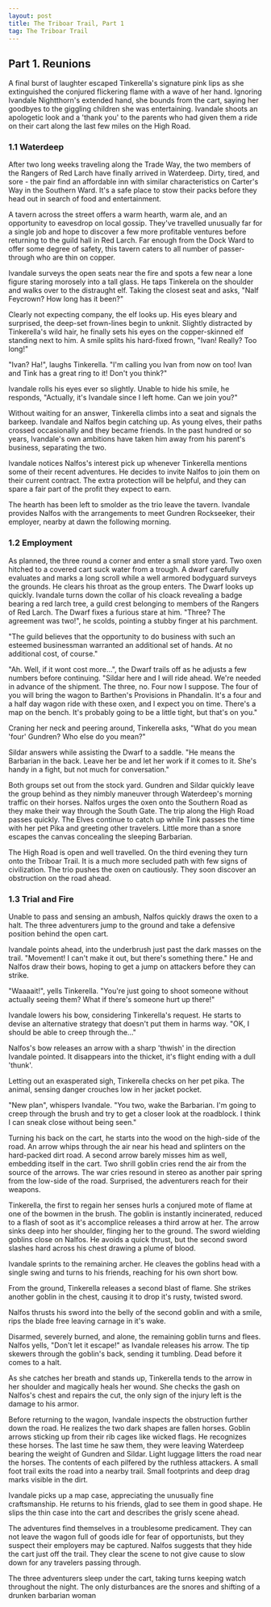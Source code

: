 ```yaml
---
layout: post
title: The Triboar Trail, Part 1
tag: The Triboar Trail
---
```


## Part 1. Reunions

A final burst of laughter escaped Tinkerella's signature pink lips as she extinguished the conjured flickering flame with a wave of her hand. Ignoring Ivandale Nightthorn's extended hand, she bounds from the cart, saying her goodbyes to the giggling children she was entertaining. Ivandale shoots an apologetic look and a 'thank you' to the parents who had given them a ride on their cart along the last few miles on the High Road.

### 1.1 Waterdeep

After two long weeks traveling along the Trade Way, the two members of the Rangers of Red Larch have finally arrived in Waterdeep. Dirty, tired, and sore - the pair find an affordable inn with similar characteristics on Carter's Way in the Southern Ward. It's a safe place to stow their packs before they head out in search of food and entertainment.

A tavern across the street offers a warm hearth, warm ale, and an opportunity to eavesdrop on local gossip. They've travelled unusually far for a single job and hope to discover a few more profitable ventures before returning to the guild hall in Red Larch. Far enough from the Dock Ward to offer some degree of safety, this tavern caters to all number of passer-through who are thin on copper.

Ivandale surveys the open seats near the fire and spots a few near a lone figure staring morosely into a tall glass. He taps Tinkerela on the shoulder and walks over to the distraught elf. Taking the closest seat and asks, "Nalf Feycrown? How long has it been?"

Clearly not expecting company, the elf looks up. His eyes bleary and surprised, the deep-set frown-lines begin to unknit. Slightly distracted by Tinkerella's wild hair, he finally sets his eyes on the copper-skinned elf standing next to him. A smile splits his hard-fixed frown, "Ivan! Really? Too long!"

"Ivan? Ha!", laughs Tinkerella. "I'm calling you Ivan from now on too! Ivan and Tink has a great ring to it! Don't you think?"

Ivandale rolls his eyes ever so slightly. Unable to hide his smile, he responds, "Actually, it's Ivandale since I left home. Can we join you?"

Without waiting for an answer, Tinkerella climbs into a seat and signals the barkeep. Ivandale and Nalfos begin catching up. As young elves, their paths crossed occasionally and they became friends. In the past hundred or so years, Ivandale's own ambitions have taken him away from his parent's business,
separating the two.

Ivandale notices Nalfos's interest pick up whenever Tinkerella mentions some of their recent adventures. He decides to invite Nalfos to join them on their current contract. The extra protection will be helpful, and they can spare a fair part of the profit they expect to earn.

The hearth has been left to smolder as the trio leave the tavern. Ivandale provides Nalfos with the arrangements to meet Gundren Rockseeker, their employer, nearby at dawn the following morning.

### 1.2 Employment

As planned, the three round a corner and enter a small store yard. Two oxen hitched to a covered cart suck water from a trough. A dwarf carefully evaluates and marks a long scroll while a well armored bodyguard surveys the grounds. He clears his throat as the group enters. The Dwarf looks up quickly. Ivandale turns down the collar of his cloack revealing a badge bearing a red larch tree, a guild crest belonging to members of the Rangers of Red Larch. The Dwarf fixes a furious stare at him. "Three? The agreement was two!", he scolds, pointing a stubby finger at his parchment.

"The guild believes that the opportunity to do business with such an esteemed businessman warranted an additional set of hands. At no additional cost, of course."

"Ah. Well, if it wont cost more...", the Dwarf trails off as he adjusts a few numbers before continuing. "Sildar here and I will ride ahead. We're needed in advance of the shipment. The three, no. Four now I suppose. The four of you will bring the wagon to Barthen's Provisions in Phandalin. It's a four and a half day wagon ride with these oxen, and I expect you on time. There's a map on the bench. It's probably going to be a little tight, but that's on you."

Craning her neck and peering around, Tinkerella asks, "What do you mean 'four' Gundren? Who else do you mean?"

Sildar answers while assisting the Dwarf to a saddle. "He means the Barbarian in the back. Leave her be and let her work if it comes to it. She's handy in a fight, but not much for conversation."

Both groups set out from the stock yard. Gundren and Sildar quickly leave the group behind as they nimbly maneuver through Waterdeep's morning traffic on their horses. Nalfos urges the oxen onto the Southern Road as they make their way through the South Gate. The trip along the High Road passes quickly. The Elves continue to catch up while Tink passes the time with her pet Pika and greeting other travelers. Little more than a snore escapes the canvas concealing the sleeping Barbarian.

The High Road is open and well travelled. On the third evening they turn onto the Triboar Trail. It is a much more secluded path with few signs of civilization. The trio pushes the oxen on cautiously. They soon discover an obstruction on the road ahead.

### 1.3 Trial and Fire

Unable to pass and sensing an ambush, Nalfos quickly draws the oxen to a halt. The three adventurers jump to the ground and take a defensive position behind the open cart.

Ivandale points ahead, into the underbrush just past the dark masses on the trail. "Movement! I can't make it out, but there's something there." He and Nalfos draw their bows, hoping to get a jump on attackers before they can strike.

"Waaaait!", yells Tinkerella. "You're just going to shoot someone without actually seeing them? What if there's someone hurt up there!"

Ivandale lowers his bow, considering Tinkerella's request. He starts to devise an alternative strategy that doesn't put them in harms way. "OK, I should be able to
creep through the..."

Nalfos's bow releases an arrow with a sharp 'thwish' in the direction Ivandale pointed. It disappears into the thicket, it's flight ending with a dull 'thunk'.

Letting out an exasperated sigh, Tinkerella checks on her pet pika. The animal, sensing danger crouches low in her jacket pocket.

"New plan", whispers Ivandale. "You two, wake the Barbarian. I'm going to creep through the brush and try to get a closer look at the roadblock. I think I can sneak close without being seen."

Turning his back on the cart, he starts into the wood on the high-side of the road. An arrow whips through the air near his head and splinters on the hard-packed dirt road. A second arrow barely misses him as well, embedding itself in the cart. Two shrill goblin cries rend the air from the source of the arrows. The war cries resound in stereo as another pair spring from the low-side of the road. Surprised, the adventurers reach for their weapons.

Tinkerella, the first to regain her senses hurls a conjured mote of flame at one of the bowmen in the brush. The goblin is instantly incinerated, reduced to a flash of soot as it's accomplice releases a third arrow at her. The arrow sinks deep into her shoulder, flinging her to the ground. The sword wielding goblins close on Nalfos. He avoids a quick thrust, but the second sword slashes hard across his chest drawing a plume of blood.

Ivandale sprints to the remaining archer. He cleaves the goblins head with a single swing and turns to his friends, reaching for his own short bow.

From the ground, Tinkerella releases a second blast of flame. She strikes another goblin in the chest, causing it to drop it's rusty, twisted sword.

Nalfos thrusts his sword into the belly of the second goblin and with a smile, rips the blade free leaving carnage in it's wake.

Disarmed, severely burned, and alone, the remaining goblin turns and flees. Nalfos yells, "Don't let it escape!" as Ivandale releases his arrow. The tip skewers through the goblin's back, sending it tumbling. Dead before it comes to a halt.

As she catches her breath and stands up, Tinkerella tends to the arrow in her shoulder and magically heals her wound. She checks the gash on Nalfos's chest and repairs the cut, the only sign of the injury left is the damage to his armor.

Before returning to the wagon, Ivandale inspects the obstruction further down the road. He realizes the two dark shapes are fallen horses. Goblin arrows sticking up from their rib cages like wicked flags. He recognizes these horses. The last time he saw them, they were leaving Waterdeep bearing the weight of Gundren and Sildar. Light luggage litters the road near the horses. The contents of each pilfered by the ruthless attackers. A small foot trail exits the road into a nearby trail. Small footprints and deep drag marks visible in the dirt.

Ivandale picks up a map case, appreciating the unusually fine craftsmanship. He returns to his friends, glad to see them in good shape. He slips the thin case into
the cart and describes the grisly scene ahead.

The adventures find themselves in a troublesome predicament. They can not leave the wagon full of goods idle for fear of opportunists, but they suspect their employers may be captured. Nalfos suggests that they hide the cart just off the trail. They clear the scene to not give cause to slow down for any travelers passing through.

The three adventurers sleep under the cart, taking turns keeping watch throughout the night. The only disturbances are the snores and shifting of a drunken barbarian woman